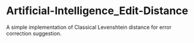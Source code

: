 # Artificial-Intelligence_Edit-Distance

A simple implementation of Classical Levenshtein distance for error correction suggestion.
